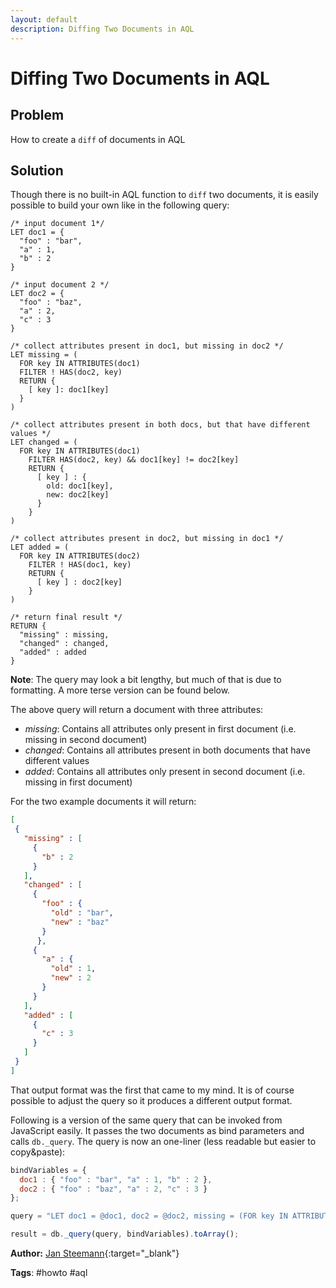 ```yaml
---
layout: default
description: Diffing Two Documents in AQL
---
```

Diffing Two Documents in AQL
============================

Problem
-------

How to create a `diff` of documents in AQL

Solution
--------

Though there is no built-in AQL function to `diff` two documents, it is easily possible to build your own like in the following query:

```
/* input document 1*/
LET doc1 = {
  "foo" : "bar",
  "a" : 1,
  "b" : 2
}

/* input document 2 */
LET doc2 = {
  "foo" : "baz",
  "a" : 2,
  "c" : 3
}

/* collect attributes present in doc1, but missing in doc2 */
LET missing = (
  FOR key IN ATTRIBUTES(doc1)
  FILTER ! HAS(doc2, key)
  RETURN {
    [ key ]: doc1[key]
  }
)

/* collect attributes present in both docs, but that have different values */
LET changed = (
  FOR key IN ATTRIBUTES(doc1)
    FILTER HAS(doc2, key) && doc1[key] != doc2[key]
    RETURN {
      [ key ] : {
        old: doc1[key],
        new: doc2[key]
      }
    }
)

/* collect attributes present in doc2, but missing in doc1 */
LET added = (
  FOR key IN ATTRIBUTES(doc2)
    FILTER ! HAS(doc1, key)
    RETURN {
      [ key ] : doc2[key]
    }
)

/* return final result */
RETURN {
  "missing" : missing,
  "changed" : changed,
  "added" : added
}
```

**Note**: The query may look a bit lengthy, but much of that is due to formatting. A more terse version can be found below.

The above query will return a document with three attributes:

- _missing_: Contains all attributes only present in first document (i.e. missing in second document)
- _changed_: Contains all attributes present in both documents that have different values
- _added_: Contains all attributes only present in second document (i.e. missing in first document)

For the two example documents it will return:

```json
[
 {
   "missing" : [
     {
       "b" : 2
     }
   ],
   "changed" : [
     {
       "foo" : {
         "old" : "bar",
         "new" : "baz"
       }
      },
     {
       "a" : {
         "old" : 1,
         "new" : 2
       }
     }
   ],
   "added" : [
     {
       "c" : 3
     }
   ]
 }
]
```


That output format was the first that came to my mind. It is of course possible to adjust the query so it produces a different output format.

Following is a version of the same query that can be invoked from JavaScript easily. It passes the two documents as bind parameters and calls `db._query`. The query is now an one-liner (less readable but easier to copy&paste):

```js
bindVariables = {
  doc1 : { "foo" : "bar", "a" : 1, "b" : 2 },
  doc2 : { "foo" : "baz", "a" : 2, "c" : 3 }
};

query = "LET doc1 = @doc1, doc2 = @doc2, missing = (FOR key IN ATTRIBUTES(doc1) FILTER ! HAS(doc2, key) RETURN { [ key ]: doc1[key] }), changed = (FOR key IN ATTRIBUTES(doc1) FILTER HAS(doc2, key) && doc1[key] != doc2[key] RETURN { [ key ] : { old: doc1[key], new: doc2[key] } }), added = (FOR key IN ATTRIBUTES(doc2) FILTER ! HAS(doc1, key) RETURN { [ key ] : doc2[key] }) RETURN { missing : missing, changed : changed, added : added }";

result = db._query(query, bindVariables).toArray();
```

**Author:** [Jan Steemann](https://github.com/jsteemann){:target="_blank"}

**Tags**: #howto #aql
